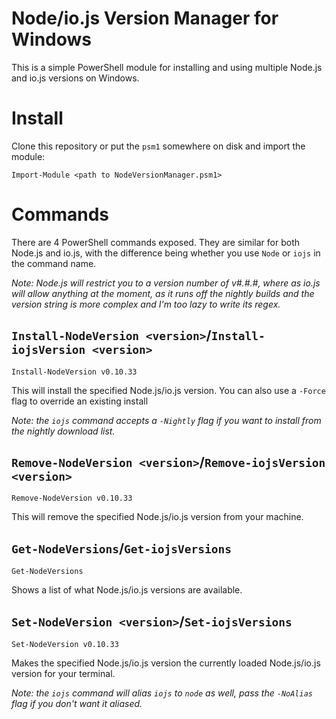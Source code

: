 # Node/io.js Version Manager for Windows

This is a simple PowerShell module for installing and using multiple Node.js and io.js versions on Windows.

# Install

Clone this repository or put the `psm1` somewhere on disk and import the module:

    Import-Module <path to NodeVersionManager.psm1>

# Commands

There are 4 PowerShell commands exposed. They are similar for both Node.js and io.js, with the difference being whether you use `Node` or `iojs` in the command name.

_Note: Node.js will restrict you to a version number of v#.#.#, where as io.js will allow anything at the moment, as it runs off the nightly builds and the version string is more complex and I'm too lazy to write its regex._

## `Install-NodeVersion <version>`/`Install-iojsVersion <version>`

    Install-NodeVersion v0.10.33

This will install the specified Node.js/io.js version. You can also use a `-Force` flag to override an existing install

*Note: the `iojs` command accepts a `-Nightly` flag if you want to install from the nightly download list.*

## `Remove-NodeVersion <version>`/`Remove-iojsVersion <version>`

    Remove-NodeVersion v0.10.33

This will remove the specified Node.js/io.js version from your machine.

## `Get-NodeVersions`/`Get-iojsVersions`

    Get-NodeVersions

Shows a list of what Node.js/io.js versions are available.

## `Set-NodeVersion <version>`/`Set-iojsVersions`

    Set-NodeVersion v0.10.33

Makes the specified Node.js/io.js version the currently loaded Node.js/io.js version for your terminal.

*Note: the `iojs` command will alias `iojs` to `node` as well, pass the `-NoAlias` flag if you don't want it aliased.*
